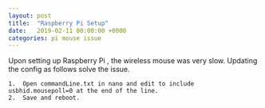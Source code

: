 ```yaml
---
layout: post
title:  "Raspberry Pi Setup"
date:   2019-02-11 00:00:00 +0000
categories: pi mouse issue
---
```


Upon setting up Raspberry Pi , the wireless mouse was very slow. Updating the config as follows solve the issue.

	1.	Open commandLine.txt in nano and edit to include usbhid.mousepoll=0 at the end of the line.
	2.	Save and reboot.

